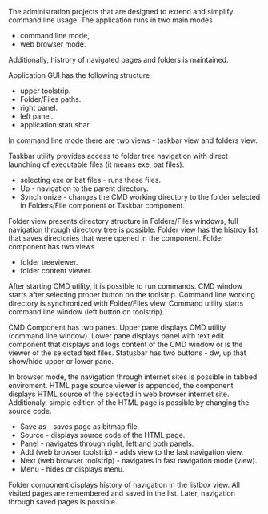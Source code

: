 The administration projects that are designed to extend and simplify command line usage. The application runs in two main modes 
- command line mode,
- web browser mode.

Additionally, histrory of navigated pages and folders is maintained. 

Application GUI has the following structure
- upper toolstrip.
- Folder/Files paths.
- right panel.
- left panel.
- application statusbar.

In command line mode there are two views - taskbar view and folders view. 

Taskbar utility provides access to folder tree navigation with direct launching of executable files (it means exe, bat files).
- selecting exe or bat files - runs these files.
- Up - navigation to the parent directory.
- Synchronize - changes the CMD working directory to the folder selected in Folders/File component or Taskbar component.


Folder view presents directory structure in Folders/Files windows, full navigation through directory tree is possible.
Folder view has the histroy list that saves directories that were opened in the component. Folder component has two views
- folder treeviewer.
- folder content viewer.

After starting CMD utility, it is possible to run commands. CMD window starts after selecting proper button on the toolstrip.
Command line working directory is synchronized with Folder/Files view. Command utility starts command line window (left button on toolstrip). 

CMD Component has two panes. Upper pane displays CMD utility (command line window). Lower pane displays panel with text edit component that displays and logs content of the CMD window or is the viewer of the selected text files.
Statusbar has two buttons - dw, up that show/hide upper or lower pane.

In browser mode, the navigation through internet sites is possible in tabbed enviroment. HTML page source viewer is appended, the component displays HTML source of the selected in web browser internet site. Additionaly, simple edition of the HTML page is possible by changing the source code.
- Save as - saves page as bitmap file.
- Source - displays source code of the HTML page.
- Panel - navigates through right, left and both panels.
- Add (web browser toolstrip) - adds view to the fast navigation view.
- Next (web browser toolstrip) - navigates in fast navigation mode (view).
- Menu - hides or displays menu.

Folder component displays history of navigation in the listbox view. All visited pages are remembered and saved in the list. Later, navigation through saved pages is possible.
